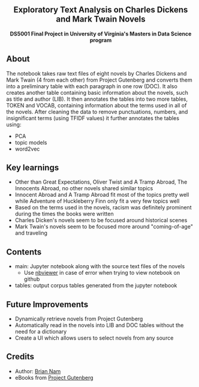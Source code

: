 <h2 align="center">Exploratory Text Analysis on Charles Dickens and Mark Twain Novels</h2>
<p align="center"><strong>DS5001 Final Project in University of Virginia's Masters in Data Science program</strong>


<h2>About</h2>
The notebook takes raw text files of eight novels by Charles Dickens and Mark Twain (4 from each other) from Project Gutenberg and converts them into a preliminary table with each paragraph in one row (DOC). It also creates another table containing basic information about the novels, such as title and author (LIB). It then annotates the tables into two more tables, TOKEN and VOCAB, containing information about the terms used in all of the novels. After cleaning the data to remove punctuations, numbers, and insignificant terms (using TFIDF values) it further annotates the tables using:

- PCA
- topic models
- word2vec

<h2>Key learnings</h2>

- Other than Great Expectations, Oliver Twist and A Tramp Abroad, The Innocents Abroad, no other novels shared similar topics
- Innocent Abroad and A Tramp Abroad fit most of the topics pretty well while Adventure of Huckleberry Finn only fit a very few topics well
- Based on the terms used in the novels, racism was definitely prominent during the times the books were written
- Charles Dicken's novels seem to be focused around historical scenes
- Mark Twain's novels seem to be focused more around "coming-of-age" and traveling

<h2>Contents</h2>

- main: Jupyter notebook along with the source text files of the novels
  - Use <a href="https://nbviewer.jupyter.org/" target="_blank">nbviewer</a> in case of error when trying to view notebook on github
- tables: output corpus tables generated from the jupyter notebook

<h2>Future Improvements</h2>

- Dynamically retrieve novels from Project Gutenberg
- Automatically read in the novels into LIB and DOC tables without the need for a dictionary
- Create a UI which allows users to select novels from any source

<h2>Credits</h2>

- Author: <a href="https://www.linkedin.com/in/briannam713/" target="_blank">Brian Nam</a>
- eBooks from <a href="https://www.gutenberg.org/" target="_blank">Project Gutenberg</a>
